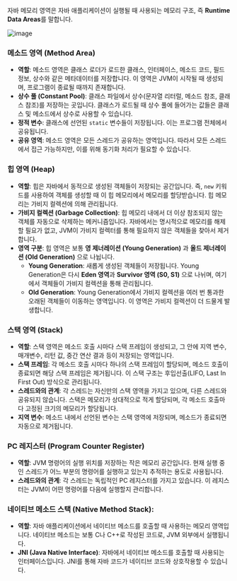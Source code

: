 자바 메모리 영역은 자바 애플리케이션이 실행될 때 사용되는 메모리 구조, 즉 **Runtime Data Areas**를 말합니다.

![image](https://github.com/woowa-techcamp-2024/dev-log/assets/59289648/8d7aaac4-987b-47a2-b0a4-d70458689de3)

### **메소드 영역 (Method Area)**
- **역할**: 메소드 영역은 클래스 로더가 로드한 클래스, 인터페이스, 메소드 코드, 필드 정보, 상수와 같은 메타데이터를 저장합니다. 이 영역은 JVM이 시작될 때 생성되며, 프로그램이 종료될 때까지 존재합니다.
- **상수 풀 (Constant Pool)**: 클래스 파일에서 상수(문자열 리터럴, 메소드 참조, 클래스 참조)를 저장하는 곳입니다. 클래스가 로드될 때 상수 풀에 들어가는 값들은 클래스 및 메소드에서 상수로 사용할 수 있습니다.
- **정적 변수**: 클래스에 선언된 `static` 변수들이 저장됩니다. 이는 프로그램 전체에서 공유됩니다.
- **공유 영역**: 메소드 영역은 모든 스레드가 공유하는 영역입니다. 따라서 모든 스레드에서 접근 가능하지만, 이를 위해 동기화 처리가 필요할 수 있습니다.
   
### **힙 영역 (Heap)**
- **역할**: 힙은 자바에서 동적으로 생성된 객체들이 저장되는 공간입니다. 즉, `new` 키워드를 사용하여 객체를 생성할 때 이 힙 메모리에서 메모리를 할당받습니다. 힙 메모리는 가비지 컬렉션에 의해 관리됩니다.
- **가비지 컬렉션 (Garbage Collection)**: 힙 메모리 내에서 더 이상 참조되지 않는 객체를 자동으로 삭제하는 메커니즘입니다. 자바에서는 명시적으로 메모리를 해제할 필요가 없고, JVM이 가비지 컬렉터를 통해 필요하지 않은 객체들을 찾아서 제거합니다.
- **영역 구분**: 힙 영역은 보통 **영 제너레이션 (Young Generation)** 과 **올드 제너레이션 (Old Generation)** 으로 나뉩니다.
    - **Young Generation**: 새롭게 생성된 객체들이 저장됩니다. Young Generation은 다시 **Eden 영역**과 **Survivor 영역 (S0, S1)** 으로 나뉘며, 여기에서 객체들이 가비지 컬렉션을 통해 관리됩니다.
    - **Old Generation**: Young Generation에서 가비지 컬렉션을 여러 번 통과한 오래된 객체들이 이동하는 영역입니다. 이 영역은 가비지 컬렉션이 더 드물게 발생합니다.
   
### **스택 영역 (Stack)**
- **역할**: 스택 영역은 메소드 호출 시마다 스택 프레임이 생성되고, 그 안에 지역 변수, 매개변수, 리턴 값, 중간 연산 결과 등이 저장되는 영역입니다.
- **스택 프레임**: 각 메소드 호출 시마다 하나의 스택 프레임이 할당되며, 메소드 호출이 종료되면 해당 스택 프레임은 제거됩니다. 이 스택 구조는 후입선출(LIFO, Last In First Out) 방식으로 관리됩니다.
- **스레드와의 관계**: 각 스레드는 자신만의 스택 영역을 가지고 있으며, 다른 스레드와 공유되지 않습니다. 스택은 메모리가 상대적으로 적게 할당되며, 각 메소드 호출마다 고정된 크기의 메모리가 할당됩니다.
- **지역 변수**: 메소드 내에서 선언된 변수는 스택 영역에 저장되며, 메소드가 종료되면 자동으로 제거됩니다.
   
### **PC 레지스터 (Program Counter Register)**
- **역할**: JVM 명령어의 실행 위치를 저장하는 작은 메모리 공간입니다. 현재 실행 중인 스레드가 어느 부분의 명령어를 실행하고 있는지 추적하는 용도로 사용됩니다.
- **스레드와의 관계**: 각 스레드는 독립적인 PC 레지스터를 가지고 있습니다. 이 레지스터는 JVM이 어떤 명령어를 다음에 실행할지 관리합니다.
   
### **네이티브 메소드 스택 (Native Method Stack)**:
- **역할**: 자바 애플리케이션에서 네이티브 메소드를 호출할 때 사용하는 메모리 영역입니다. 네이티브 메소드는 보통 C나 C++로 작성된 코드로, JVM 외부에서 실행됩니다.
- **JNI (Java Native Interface)**: 자바에서 네이티브 메소드를 호출할 때 사용되는 인터페이스입니다. JNI를 통해 자바 코드가 네이티브 코드와 상호작용할 수 있습니다.